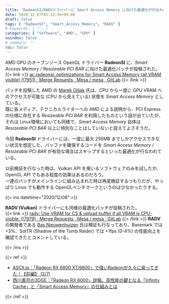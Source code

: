 ```yaml
---
title: "RadeonSI/RADVドライバーに Smart Access Memory に向けた最適化が行なわれる"
date: 2020-12-07T05:32:34+09:00
draft: false
tags: [ "RadeonSI", "Smart_Access_Memory", "RADV" ]
# keywords: [ "", ]
categories: [ "Software", "AMD", "GPU" ]
noindex: false
# summary: ""
toc: false
---
```


AMD GPU のオープンソース OpenGL ドライバー **RadeonSI** に、*Smart Access Memory / Resizeable PCI BAR* に向けた最適化パッチが投稿された。  
{{< link >}} [ac,radeonsi: optimizations for Smart Access Memory (all VRAM visible) (!7951) · Merge Requests · Mesa / mesa · GitLab](https://gitlab.freedesktop.org/mesa/mesa/-/merge_requests/7951/commits) {{< /link >}}

パッチを投稿した AMD の [Marek Olšák](https://gitlab.freedesktop.org/mareko) 氏は、CPU から一度に GPU VRAM へのアクセスが可能な (CPU から見えている) 状態を *Smart Access Memory* としている。  
既に各メディア、テクニカルライターへの AMD による説明から、PCI Express の仕様に存在する *Resizeable PCI BAR* を利用したものという話が出ていたが、それは Linux環境においても同様で、*Smart Access Memory* 自体は *Resizeable PCI BAR* 以上に特別なことはしていないと捉えてよさそうだ。  

今回 **RadeonSI** ドライバーには、一度に最大 256MB までしかアクセスできない状況を想定した、バッファを確保するコードを *Smart Access Memory / Resizeable PCI BAR* が有効な場合はスキップするといった最適化が行なわれている。  

以前検証を行なった時は、Vulkan API を用いるソフトウェアのみを試したが、OpenGL API でもある程度の効果はあるのだろう。  
一連のパッチがメインラインに組み込まれた時は再度検証するつもりだが、やっぱり Linux でも動作する OpenGLベンチマークというのは少なかったりする。  

{{< ins datetime="2020/12/08" >}}

**RADV (Vulkan)** ドライバーにも同様の最適化パッチが投稿された。  
{{< link >}} [radv: Use VRAM for CS & upload buffer if all VRAM is CPU-visible. (!7979) · Merge Requests · Mesa / mesa · GitLab](https://gitlab.freedesktop.org/mesa/mesa/-/merge_requests/7979) {{< /link >}}
**RADV** の開発者である [Bas Nieuwenhuizen](https://gitlab.freedesktop.org/bnieuwenhuizen) 氏は検証も行なっており、Basemark では +3%、SotTR (Shadow of the Tomb Raider) では +1fps (0-4%) の性能向上を確認できたとコメントしている。  


{{< /ins >}}


{{< ref >}}

 * [ASCII.jp：「Radeon RX 6800 XT/6800」で強いRadeonが久々に戻ってきた！【前編】 (2/7)](https://ascii.jp/elem/000/004/034/4034588/2/)
 * [西川善司の3DGE：「Radeon RX 6000」詳報。高性能の鍵となる「Infinity Cache」と「Smart Access Memory」の仕組みとは](https://www.4gamer.net/games/461/G046171/20201124135/)

{{< /ref >}}
